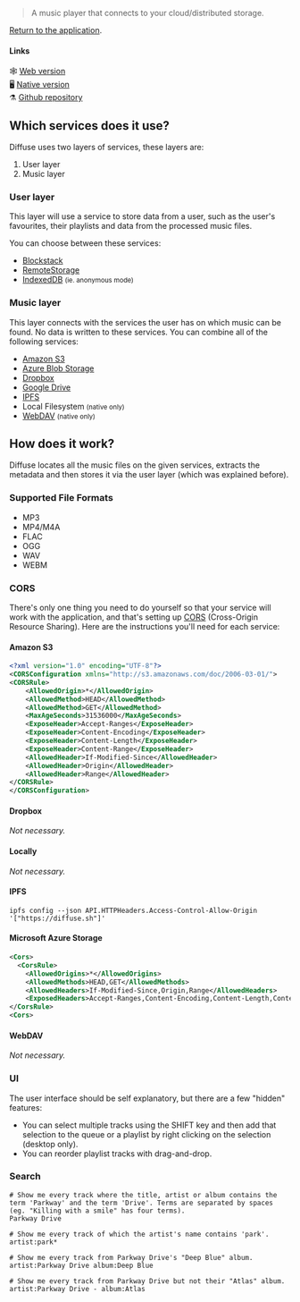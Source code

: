 > A music player that connects to your cloud/distributed storage.

[Return to the application](/).

#### Links

🕸 [Web version](https://diffuse.sh/)  
🖥 [Native version](https://github.com/icidasset/diffuse/releases)  
⚗️ [Github repository](https://github.com/icidasset/diffuse)  



## Which services does it use?

Diffuse uses two layers of services, these layers are:

1. User layer
2. Music layer


### User layer

This layer will use a service to store data from a user, such as the user's favourites, their playlists and data from the processed music files.

You can choose between these services:

- [Blockstack](https://blockstack.org/)
- [RemoteStorage](remotestorage.io)
- [IndexedDB](https://developer.mozilla.org/en-US/docs/Web/API/IndexedDB_API) <small>(ie. anonymous mode)</small>


### Music layer

This layer connects with the services the user has on which music can be found. No data is written to these services. You can combine all of the following services:

- [Amazon S3](https://aws.amazon.com/s3/)
- [Azure Blob Storage](https://azure.microsoft.com/en-us/services/storage/blobs/)
- [Dropbox](https://dropbox.com/)
- [Google Drive](https://drive.google.com/)
- [IPFS](https://ipfs.io/)
- Local Filesystem <small>(native only)</small>
- [WebDAV](https://en.wikipedia.org/wiki/WebDAV) <small>(native only)</small>



## How does it work?

Diffuse locates all the music files on the given services, extracts the metadata and then stores it via the user layer (which was explained before).


### Supported File Formats

- MP3
- MP4/M4A
- FLAC
- OGG
- WAV
- WEBM


<div id="CORS" />

### CORS

There's only one thing you need to do yourself so that your service will work with the application, and that's setting up [CORS](https://developer.mozilla.org/en-US/docs/Web/HTTP/Access_control_CORS) (Cross-Origin Resource Sharing). Here are the instructions you'll need for each service:

#### Amazon S3

```xml
<?xml version="1.0" encoding="UTF-8"?>
<CORSConfiguration xmlns="http://s3.amazonaws.com/doc/2006-03-01/">
<CORSRule>
    <AllowedOrigin>*</AllowedOrigin>
    <AllowedMethod>HEAD</AllowedMethod>
    <AllowedMethod>GET</AllowedMethod>
    <MaxAgeSeconds>31536000</MaxAgeSeconds>
    <ExposeHeader>Accept-Ranges</ExposeHeader>
    <ExposeHeader>Content-Encoding</ExposeHeader>
    <ExposeHeader>Content-Length</ExposeHeader>
    <ExposeHeader>Content-Range</ExposeHeader>
    <AllowedHeader>If-Modified-Since</AllowedHeader>
    <AllowedHeader>Origin</AllowedHeader>
    <AllowedHeader>Range</AllowedHeader>
</CORSRule>
</CORSConfiguration>
```

#### Dropbox

_Not necessary._

#### Locally

_Not necessary._

#### IPFS

```shell
ipfs config --json API.HTTPHeaders.Access-Control-Allow-Origin '["https://diffuse.sh"]'
```

#### Microsoft Azure Storage

```xml
<Cors>
  <CorsRule>
    <AllowedOrigins>*</AllowedOrigins>
    <AllowedMethods>HEAD,GET</AllowedMethods>
    <AllowedHeaders>If-Modified-Since,Origin,Range</AllowedHeaders>
    <ExposedHeaders>Accept-Ranges,Content-Encoding,Content-Length,Content-Range</ExposedHeaders>
</CorsRule>
<Cors>
```

#### WebDAV

_Not necessary._


<div id="UI" />

### UI

The user interface should be self explanatory, but there are a few "hidden" features:

- You can select multiple tracks using the SHIFT key and then add that selection
  to the queue or a playlist by right clicking on the selection (desktop only).
- You can reorder playlist tracks with drag-and-drop.

### Search

```shell
# Show me every track where the title, artist or album contains the term 'Parkway' and the term 'Drive'. Terms are separated by spaces (eg. "Killing with a smile" has four terms).
Parkway Drive

# Show me every track of which the artist's name contains 'park'.
artist:park*

# Show me every track from Parkway Drive's "Deep Blue" album.
artist:Parkway Drive album:Deep Blue

# Show me every track from Parkway Drive but not their "Atlas" album.
artist:Parkway Drive - album:Atlas
```

